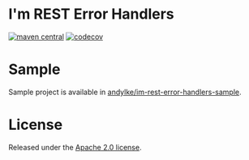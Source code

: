 # I'm REST Error Handlers

[![maven central](https://maven-badges.herokuapp.com/maven-central/com.github.andylke/im-rest-error-handlers/badge.png)](https://maven-badges.herokuapp.com/maven-central/com.github.andylke/im-rest-error-handlers)
[![codecov](https://codecov.io/gh/andylke/im-rest-error-handlers/branch/master/graph/badge.svg?token=ND15KBP0RI)](https://codecov.io/gh/andylke/im-rest-error-handlers)


# Sample

Sample project is available in [andylke/im-rest-error-handlers-sample](https://github.com/andylke/im-rest-error-handlers-sample).

# License

Released under the [Apache 2.0 license](https://www.apache.org/licenses/LICENSE-2.0.html).
